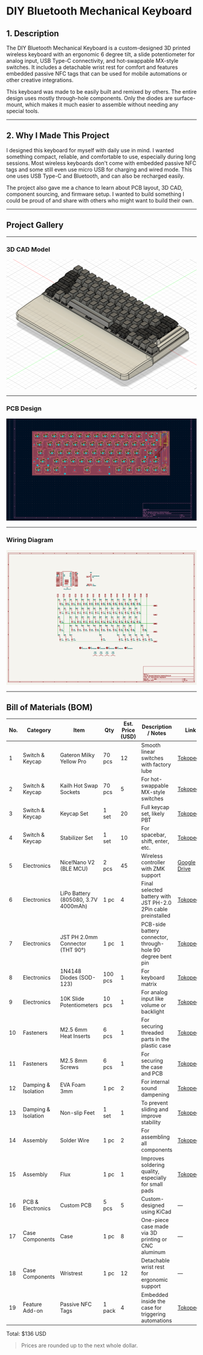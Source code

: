 # DIY Bluetooth Mechanical Keyboard

## 1. Description

The DIY Bluetooth Mechanical Keyboard is a custom-designed 3D printed wireless keyboard with an ergonomic 6 degree tilt, a slide potentiometer for analog input, USB Type-C connectivity, and hot-swappable MX-style switches. It includes a detachable wrist rest for comfort and features embedded passive NFC tags that can be used for mobile automations or other creative integrations.  

This keyboard was made to be easily built and remixed by others. The entire design uses mostly through-hole components. Only the diodes are surface-mount, which makes it much easier to assemble without needing any special tools.

---

## 2. Why I Made This Project

I designed this keyboard for myself with daily use in mind. I wanted something compact, reliable, and comfortable to use, especially during long sessions. Most wireless keyboards don't come with embedded passive NFC tags and some still even use micro USB for charging and wired mode. This one uses USB Type-C and Bluetooth, and can also be recharged easily.

The project also gave me a chance to learn about PCB layout, 3D CAD, component sourcing, and firmware setup. I wanted to build something I could be proud of and share with others who might want to build their own.

---

## Project Gallery

---

### 3D CAD Model  
![cad_model](images/3D%20Model.png)

---

### PCB Design  
![pcb_layout](images/PCB.png)

---

### Wiring Diagram  
![wiring_diagram](images/Schematics.png)

---

## Bill of Materials (BOM)

| No. | Category               | Item                                 | Qty     | Est. Price (USD) | Description / Notes                                                           | Link                                                                 |
|-----|------------------------|--------------------------------------|---------|------------------|-------------------------------------------------------------------------------|----------------------------------------------------------------------|
| 1   | Switch & Keycap        | Gateron Milky Yellow Pro             | 70 pcs  | 12               | Smooth linear switches with factory lube                                      | [Tokopedia](https://www.tokopedia.com/mechkeyboardsid/gateron-g-pro-yellow-switch-linear-plate-mount?utm_source=salinlink&utm_medium=share&utm_campaign=PDP-266238606-2999811194-130725-RKdhUE) |
| 2   | Switch & Keycap        | Kailh Hot Swap Sockets               | 70 pcs  | 5                | For hot-swappable MX-style switches                                           | [Tokopedia](https://www.tokopedia.com/mechkeyboardsid/kailh-hot-swap-mechanical-keyboard-pcb-socket-black?utm_source=salinlink&utm_medium=share&utm_campaign=PDP-266238606-2198706891-130725-RKdhUE) |
| 3   | Switch & Keycap        | Keycap Set                           | 1 set   | 20               | Full keycap set, likely PBT                                                   | [Tokopedia](https://tk.tokopedia.com/ZSBVvFJGR/) |
| 4   | Switch & Keycap        | Stabilizer Set                       | 1 set   | 10               | For spacebar, shift, enter, etc.                                              | [Tokopedia](https://tk.tokopedia.com/ZSBpk1MKy/) |
| 5   | Electronics            | Nice!Nano V2 (BLE MCU)               | 2 pcs   | 45               | Wireless controller with ZMK support                                          | [Google Drive](https://share.google/yrYyfjcOSs7LEji6q) |
| 6   | Electronics            | LiPo Battery (805080, 3.7V 4000mAh)  | 1 pc    | 4                | Final selected battery with JST PH-2.0 2Pin cable preinstalled                | [Tokopedia](https://tk.tokopedia.com/ZSBpAFa1Y/) |
| 7   | Electronics            | JST PH 2.0mm Connector (THT 90°)     | 1 pc    | 1                | PCB-side battery connector, through-hole 90 degree bent pin                   | [Tokopedia](https://tk.tokopedia.com/ZSBpAYkm3/) |
| 8   | Electronics            | 1N4148 Diodes (SOD-123)              | 100 pcs | 1                | For keyboard matrix                                                            | [Tokopedia](https://www.tokopedia.com/i2c-parts/in4148-1n4148-1n4148ws-sod123-switching-diode-sod-123-dioda?utm_source=salinlink&utm_medium=share&utm_campaign=PDP-266238606-1509220482-130725-RKdhUE) |
| 9   | Electronics            | 10K Slide Potentiometers             | 10 pcs  | 1                | For analog input like volume or backlight                                     | [Tokopedia](https://www.tokopedia.com/innovtronic/b10k-mono-slide-potentio-75mm-high-quality?utm_source=salinlink&utm_medium=share&utm_campaign=PDP-266238606-344656821-130725-RKdhUE) |
| 10  | Fasteners              | M2.5 6mm Heat Inserts                | 6 pcs   | 1                | For securing threaded parts in the plastic case                               | [Tokopedia](https://tk.tokopedia.com/ZSBqKcnqk/) |
| 11  | Fasteners              | M2.5 8mm Screws                      | 6 pcs   | 1                | For securing the case and PCB                                                 | [Tokopedia](https://www.tokopedia.com/archive-lapaktukang/baut-komputer-laptop-m2-5x4-m2-5x5-m2-5x6-m2-5x8-m2-5x10-m2-5x8-mm-hitam-d5-7f72b?utm_source=salinlink&utm_medium=share&utm_campaign=PDP-266238606-14063028572-140725-RKdhUE) |
| 12  | Damping & Isolation    | EVA Foam 3mm                         | 1 pc    | 2                | For internal sound dampening                                                  | [Tokopedia](https://www.tokopedia.com/tentakey/eva-foam-untuk-case-plate-foam-modding-mechanical-keyboard-25x30-2mm-26c32?utm_source=salinlink&utm_medium=share&utm_campaign=PDP-266238606-8737440897-140725-RKdhUE) |
| 13  | Damping & Isolation    | Non-slip Feet                        | 1 set   | 1                | To prevent sliding and improve stability                                      | [Tokopedia](https://tk.tokopedia.com/ZSBqsCjBn/) |
| 14  | Assembly               | Solder Wire                          | 1 pc    | 2                | For assembling all components                                                 | [Tokopedia](https://www.tokopedia.com/mitra-abadi-official/timah-solder-diameter-08-mm-panjang-10-meter?utm_source=salinlink&utm_medium=share&utm_campaign=PDP-266238606-60532398-130725-RKdhUE) |
| 15  | Assembly               | Flux                                 | 1 pc    | 1                | Improves soldering quality, especially for small pads                         | [Tokopedia](https://www.tokopedia.com/mirorim/flux-minyak-solder-soldering-paste-cream-oil-songka-pasta-rosin-zj-80ml-a851e?utm_source=salinlink&utm_medium=share&utm_campaign=PDP-266238606-11865644997-130725-RKdhUE) |
| 16  | PCB & Electronics      | Custom PCB                           | 5 pcs   | 5                | Custom-designed using KiCad                                                   | — |
| 17  | Case Components        | Case                                 | 1 pc    | 8                | One-piece case made via 3D printing or CNC aluminum                           | — |
| 18  | Case Components        | Wristrest                            | 1 pc    | 12               | Detachable wrist rest for ergonomic support                                   | — |
| 19  | Feature Add-on         | Passive NFC Tags                     | 1 pack  | 4                | Embedded inside the case for triggering automations                           | [Tokopedia](https://tk.tokopedia.com/ZSBVtqGWa/) |

Total: $136 USD

> Prices are rounded up to the next whole dollar.
